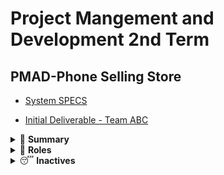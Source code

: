 # Project Mangement and Development 2nd Term <br>
## PMAD-Phone Selling Store  <br>

- [System SPECS](https://docs.google.com/document/d/1Ur4PCUlyhYJOwgS4hZuPDtuZ0oHuWfYwxI5vwbGv5Nw/edit)

- [Initial Deliverable - Team ABC](https://docs.google.com/document/d/1nlwmobhwWwfmnKpBaGAGO74DM5R5EIDxT5Hg-S86OZ0/edit)

<details>
    <summary> 📑 <b>Summary</b></summary><br/>
  
| Submission | Submission Date | Status |
| :---         |     :---:      |          ---: |
| [Main System](https://vle.dmu.ac.uk/webapps/turn-plgnhndl-bb_bb60/links/submit.jsp?course_id=_601351_1&content_id=_5389889_1&tii_assign_id=14486785&orig_id=_5389889_1)   | 25-Mar-2022     | <ul><li>[ ] Completed </li></ul>   |
| [Final report](https://vle.dmu.ac.uk/webapps/turn-plgnhndl-bb_bb60/links/submit.jsp?course_id=_601351_1&content_id=_5389894_1&tii_assign_id=14486799&orig_id=_5389894_1)     | 08-Apr-2022       | <ul><li>[ ] Completed </li></ul>      |

</details>
  
<details>
    <summary> 🙆 <b>Roles</b></summary><br/>
  
| User | Their DB |
| --- | --- |
| [Ethan Frizzell](https://github.com/Frizzle15) | Phones Management |
| [Luke Lydiatt](https://github.com/LLydiatt) | Staff Management |
| [Mahammad Talha](https://github.com/Talhamemon25) | Customer Management |
| [Syed Naqvi ](https://github.com/No3Mc) | Stock Management |

  </details>

<details>
    <summary> 😴 <b>Inactives</b></summary><br/>

  
| User | Their DB |
| --- | --- |
| Aqeel Ahmed | Supplier management |
| Kye Staples | Order Management |
  
  </details>
  
